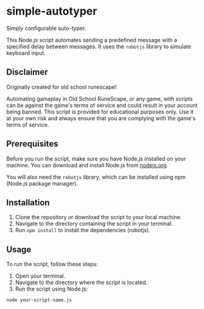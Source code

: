 # simple-autotyper
Simply configurable auto-typer.

This Node.js script automates sending a predefined message with a specified delay between messages. It uses the `robotjs` library to simulate keyboard input.

## Disclaimer

Originally created for old school runescape!

Automating gameplay in Old School RuneScape, or any game, with scripts can be against the game's terms of service and could result in your account being banned. This script is provided for educational purposes only. Use it at your own risk and always ensure that you are complying with the game's terms of service.

## Prerequisites

Before you run the script, make sure you have Node.js installed on your machine. You can download and install Node.js from [nodejs.org](https://nodejs.org/).

You will also need the `robotjs` library, which can be installed using npm (Node.js package manager).

## Installation

1. Clone the repository or download the script to your local machine.
2. Navigate to the directory containing the script in your terminal.
3. Run `npm install` to install the dependencies (robotjs).

## Usage

To run the script, follow these steps:

1. Open your terminal.
2. Navigate to the directory where the script is located.
3. Run the script using Node.js:

```bash
node your-script-name.js
